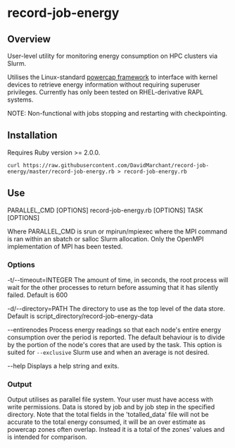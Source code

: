 # record-job-energy

## Overview

User-level utility for monitoring energy consumption on HPC clusters via Slurm.

Utilises the Linux-standard [powercap framework](https://www.kernel.org/doc/Documentation/power/powercap/powercap.txt) to interface with kernel devices
to retrieve energy information without requiring superuser privileges. Currently
has only been tested on RHEL-derivative RAPL systems.

NOTE: Non-functional with jobs stopping and restarting with checkpointing.

## Installation

Requires Ruby version >= 2.0.0.

`curl https://raw.githubusercontent.com/DavidMarchant/record-job-energy/master/record-job-energy.rb > record-job-energy.rb`

## Use

PARALLEL_CMD [OPTIONS] record-job-energy.rb [OPTIONS] TASK [OPTIONS]

Where PARALLEL_CMD is srun or mpirun/mpiexec where the MPI command is ran
within an sbatch or salloc Slurm allocation. Only the OpenMPI implementation
of MPI has been tested.

### Options

-t/--timeout=INTEGER
  The amount of time, in seconds, the root process will wait for the other
  processes to return before assuming that it has silently failed.
  Default is 600

-d/--directory=PATH
  The directory to use as the top level of the data store.
  Default is script_directory/record-job-energy-data

--entirenodes
  Process energy readings so that each node's entire energy consumption over the period
  is reported. The default behaviour is to divide by the portion of the node's cores that
  are used by the task. This option is suited for `--exclusive` Slurm use and when
  an average is not desired.

--help
  Displays a help string and exits.

### Output

Output utilises as parallel file system. Your user must have access with write
permissions. Data is stored by job and by job step in the specified directory.
Note that the total fields in the 'totalled_data' file will not be accurate to
the total energy consumed, it will be an over estimate as powercap zones often
overlap. Instead it is a total of the zones' values and is intended for
comparison.
